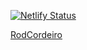 [![Netlify Status](https://api.netlify.com/api/v1/badges/6c542871-5683-4168-a5d2-548833ada782/deploy-status)](https://app.netlify.com/sites/jolly-shannon-59ba1a/deploys)

[RodCordeiro](https://rodcordeiro.com.br/)